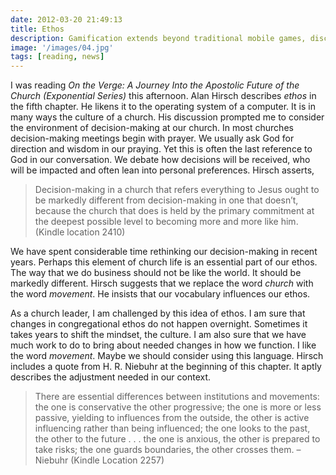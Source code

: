 ```yaml
---
date: 2012-03-20 21:49:13
title: Ethos
description: Gamification extends beyond traditional mobile games, discovering innovative strategies to incorporate game-like elements into non-gaming apps for enhanced
image: '/images/04.jpg'
tags: [reading, news]
---
```


I was reading *On the Verge: A Journey Into the Apostolic Future of the Church (Exponential Series)* this afternoon. Alan Hirsch describes *ethos* in the fifth chapter. He likens it to the operating system of a computer. It is in many ways the culture of a church. His discussion prompted me to consider the environment of decision-making at our church. In most churches decision-making meetings begin with prayer. We usually ask God for direction and wisdom in our praying. Yet this is often the last reference to God in our conversation. We debate how decisions will be received, who will be impacted and often lean into personal preferences. Hirsch asserts,

>Decision-making in a church that refers everything to Jesus ought to be markedly different from decision-making in one that doesn’t, because the church that does is held by the primary commitment at the deepest possible level to becoming more and more like him. (Kindle location 2410)

We have spent considerable time rethinking our decision-making in recent years. Perhaps this element of church life is an essential part of our ethos. The way that we do business should not be like the world. It should be markedly different. Hirsch suggests that we replace the word *church* with the word *movement*. He insists that our vocabulary influences our ethos. 

As a church leader, I am challenged by this idea of ethos. I am sure that changes in congregational ethos do not happen overnight. Sometimes it takes years to shift the mindset, the culture. I am also sure that we have much work to do to bring about needed changes in how we function. I like the word *movement*. Maybe we should consider using this language. Hirsch includes a quote from H. R. Niebuhr at the beginning of this chapter. It aptly describes the adjustment needed in our context.
          
>There are essential differences between institutions and movements: the one is conservative the other progressive; the one is more or less passive, yielding to influences from the outside, the other is active influencing rather than being influenced; the one looks to the past, the other to the future . . . the one is anxious, the other is prepared to take risks; the one guards boundaries, the other crosses them. – Niebuhr (Kindle Location 2257)
